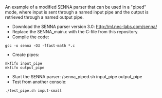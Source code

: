 An example of a modified SENNA parser that can be used in a "piped" mode, where input is sent through a named input pipe and the output is retrieved through a named output pipe.

* Download the SENNA parser version 3.0: http://ml.nec-labs.com/senna/ 
* Replace the SENNA_main.c with the C-file from this repository.
* Compile the code: 
```
gcc -o senna -O3 -ffast-math *.c
````
* Create pipes:
```
mkfifo input_pipe
mkfifo output_pipe
```
* Start the SENNA parser:
/senna_piped.sh input_pipe output_pipe
* Test from another console:
```
./test_pipe.sh input-small
```


